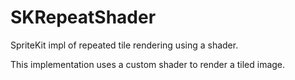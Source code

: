# SKRepeatShader
SpriteKit impl of repeated tile rendering using a shader.

This implementation uses a custom shader to render a tiled image.

